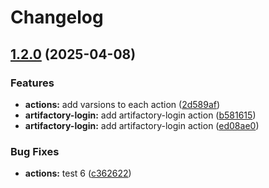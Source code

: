# Changelog

## [1.2.0](https://github.com/MapColonies/actions/compare/artifactory-login-v1.1.1...artifactory-login-v1.2.0) (2025-04-08)


### Features

* **actions:** add varsions to each action ([2d589af](https://github.com/MapColonies/actions/commit/2d589af3406a8b5fe203f7ff26dce495867de7a8))
* **artifactory-login:** add artifactory-login action ([b581615](https://github.com/MapColonies/actions/commit/b5816155f596d2f22a13b114e3929a52d7fc0484))
* **artifactory-login:** add artifactory-login action ([ed08ae0](https://github.com/MapColonies/actions/commit/ed08ae010ea7f1b06b035d09d2f95ce444e6f7e8))


### Bug Fixes

* **actions:** test 6 ([c362622](https://github.com/MapColonies/actions/commit/c36262249e5ce1710a5b7d2567975003d2d54d68))

